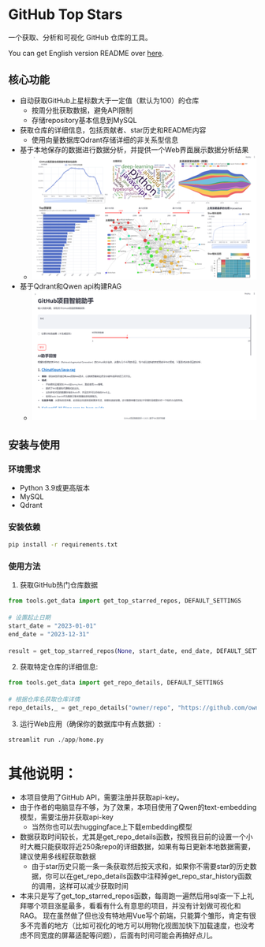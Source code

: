 
# GitHub Top Stars 

一个获取、分析和可视化 GitHub 仓库的工具。

You can get English version README over [here](./README_en.md).

## 核心功能

- 自动获取GitHub上星标数大于一定值（默认为100）的仓库
    - 按周分批获取数据，避免API限制
    - 存储repository基本信息到MySQL
- 获取仓库的详细信息，包括贡献者、star历史和README内容
    - 使用向量数据库Qdrant存储详细的非关系型信息
- 基于本地保存的数据进行数据分析，并提供一个Web界面展示数据分析结果
    - ![可视化](./images/visualization.png)
- 基于Qdrant和Qwen api构建RAG
    - ![RAG](./images/RAG.png)


## 安装与使用

### 环境需求

- Python 3.9或更高版本
- MySQL
- Qdrant

### 安装依赖

```bash
pip install -r requirements.txt
```

### 使用方法
1. 获取GitHub热门仓库数据
```python
from tools.get_data import get_top_starred_repos, DEFAULT_SETTINGS

# 设置起止日期
start_date = "2023-01-01"
end_date = "2023-12-31"

result = get_top_starred_repos(None, start_date, end_date, DEFAULT_SETTINGS)
```
2. 获取特定仓库的详细信息:
```python
from tools.get_data import get_repo_details, DEFAULT_SETTINGS

# 根据仓库名获取仓库详情
repo_details,_ = get_repo_details("owner/repo", "https://github.com/owner/repo", DEFAULT_SETTINGS)
 ```

 3. 运行Web应用（确保你的数据库中有点数据）:
```python
streamlit run ./app/home.py
 ```

# 其他说明：
- 本项目使用了GitHub API，需要注册并获取api-key。
- 由于作者的电脑显存不够，为了效果，本项目使用了Qwen的text-embedding模型，需要注册并获取api-key
    - 当然你也可以去huggingface上下载embedding模型
- 数据获取时间较长，尤其是get_repo_details函数，按照我目前的设置一个小时大概只能获取将近250条repo的详细数据，如果有每日更新本地数据需要，建议使用多线程获取数据
    - 由于star历史只能一条一条获取然后按天求和，如果你不需要star的历史数据，你可以在get_repo_details函数中注释掉get_repo_star_history函数的调用，这样可以减少获取时间
- 本来只是写了get_top_starred_repos函数，每周跑一遍然后用sql查一下上礼拜哪个项目涨星最多，看看有什么有意思的项目，并没有计划做可视化和RAG。
    现在虽然做了但也没有特地用Vue写个前端，只能算个雏形，肯定有很多不完善的地方（比如可视化的地方可以用物化视图加快下加载速度，也没考虑不同宽度的屏幕适配等问题），后面有时间可能会再搞好点儿。